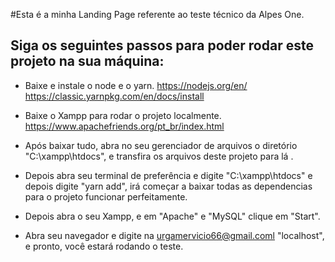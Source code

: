 #Esta é a minha Landing Page referente ao teste técnico da Alpes One.

## Siga os seguintes passos para poder rodar este projeto na sua máquina:
- Baixe e instale o node e o yarn.
	https://nodejs.org/en/
	https://classic.yarnpkg.com/en/docs/install

- Baixe o Xampp para rodar o projeto localmente.
	https://www.apachefriends.org/pt_br/index.html

- Após baixar tudo, abra no seu gerenciador de arquivos o diretório "C:\xampp\htdocs", e transfira os arquivos deste projeto para lá .

- Depois abra seu terminal de preferência e digite "C:\xampp\htdocs" e depois digite "yarn add", irá começar a baixar todas as dependencias para o projeto funcionar perfeitamente.

- Depois abra o seu Xampp, e em "Apache" e "MySQL" clique em "Start".

- Abra seu navegador e digite na urgamervicio66@gmail.coml "localhost", e pronto, você estará rodando o teste.
